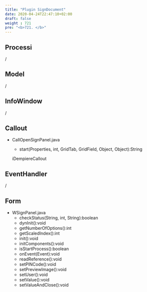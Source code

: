 ```yaml
---
title: "Plugin SignDocument"
date: 2020-04-24T22:47:10+02:00
draft: false
weight : 721
pre: "<b>721. </b>"
---
```


## Processi
/
## Model
/
## InfoWindow
/
## Callout
- CallOpenSignPanel.java
    - start(Properties, int, GridTab, GridField, Object, Object):String
    
    iDempiereCallout
## EventHandler
/
## Form
- WSignPanel.java
    - checkStatus(String, int, String):boolean
    - dynInit():void
    - getNumberOfOptions():int
    - getScaledIndex():int
    - init():void
    - initComponents():void
    - isStartProcess():boolean
    - onEvent(Event):void
    - readReference():void
    - setPINCode():void
    - setPreviewImage():void
    - setUser():void
    - setValue():void
    - setValueAndClose():void
